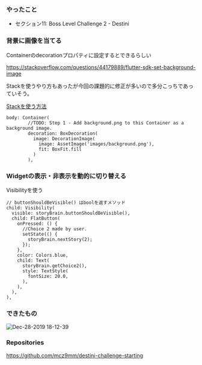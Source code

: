 ### やったこと

- セクション11: Boss Level Challenge 2 - Destini


### 背景に画像を当てる

Containerのdecorationプロパティに設定するとできるらしい

https://stackoverflow.com/questions/44179889/flutter-sdk-set-background-image

Stackを使うやり方もあったが今回の課題的に修正が多いので多分こっちであっていそう。

[Stackを使う方法](https://inducesmile.com/google-flutter/how-to-add-a-background-image-to-a-page-in-flutter/)

```
body: Container(
        //TODO: Step 1 - Add background.png to this Container as a background image.
        decoration: BoxDecoration(
          image: DecorationImage(
            image: AssetImage('images/background.png'),
            fit: BoxFit.fill
          )
        ),
```

### Widgetの表示・非表示を動的に切り替える

Visibilityを使う

```
// buttonShouldBeVisible() はboolを返すメソッド
child: Visibility(
  visible: storyBrain.buttonShouldBeVisible(),
  child: FlatButton(
    onPressed: () {
      //Choice 2 made by user.
      setState(() {
        storyBrain.nextStory(2);
      });
    },
    color: Colors.blue,
    child: Text(
      storyBrain.getChoice2(),
      style: TextStyle(
        fontSize: 20.0,
      ),
    ),
  ),
),
```

### できたもの
![Dec-28-2019 18-12-39](https://user-images.githubusercontent.com/11751495/71541524-b581ac00-299d-11ea-9791-7f9b7661958b.gif)


### Repositories

https://github.com/mcz9mm/destini-challenge-starting
